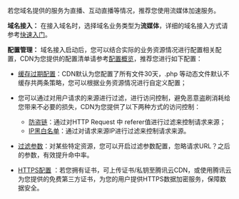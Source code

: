 若您域名提供的服务为直播、互动直播等情况，推荐您使用流媒体加速服务。

**域名接入：**
在接入域名时，选择域名业务类型为**流媒体**，详细的域名接入方式请参考[快速入门]()。

**配置管理：**
域名接入启动后，您可以结合实际的业务资源情况进行配置相关配置，CDN为您提供的配置清单请参考[配置概览]()，推荐您进行如下配置：

+ [缓存过期配置]()：CDN默认为您配置了所有文件30天，.php 等动态文件默认不缓存共两条策略，您可以根据业务资源情况进行自定义配置；

+ 您可以通过对用户请求的来源进行过滤，进行访问控制，避免恶意盗刷消耗给您带来不必要的损失，CDN为您提供了以下两种方式的访问控制：
  + [防盗链]()：通过对HTTP Request 中 referer值进行过滤来控制请求来源；
  + [IP黑白名单]()：通过对请求来源IP进行过滤来控制请求来源。

+ [过滤参数]()：对某些特定资源，您可以开启过滤参数配置，忽略请求URL？之后的参数，有效提升命中率。

+ [HTTPS配置]() ：若您拥有证书，可上传证书/私钥至腾讯云CDN，或使用腾讯云为您提供的免费第三方证书，为您的用户提供HTTPS数据加密服务，保障数据安全。